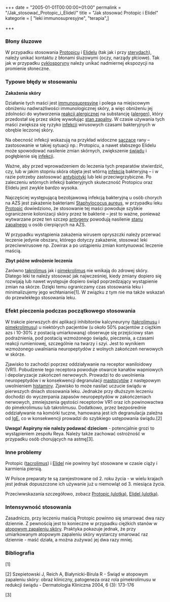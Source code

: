 +++
date = "2005-01-01T00:00:00+01:00"
permalink = "/Jak_stosować_Protopic_i_Elidel/"
title = "Jak stosować Protopic i Elidel"
kategorie = [ "leki immunosupresyjne", "terapia",]

+++

### Błony śluzowe

W przypadku stosowania [Protopicu](/atopedia/Protopic "wikilink") i [Elidelu](/atopedia/Elidel "wikilink") (tak jak i przy [sterydach](/atopedia/sterydy "wikilink")), należy unikać kontaktu z błonami śluzowymi (oczy, narządy płciowe). Tak jak w przypadku [cyklosporyny](/atopedia/cyklosporyna "wikilink") należy unikać nadmiernej ekspozycji na promienie słoneczne.

### Typowe błędy w stosowaniu

**Zakażenia skóry**

Działanie tych maści jest [immunosupresyjne](/atopedia/immunosupresja "wikilink") i polega na miejscowym obniżeniu nadwrażliwości immunologicznej skóry, a więc obniżeniu jej zdolności do wytworzenia [reakcji alergicznej](/atopedia/reakcja_alergiczna "wikilink") na substancję ([alergen](/atopedia/alergen "wikilink")), który przedostał się przez skórę wywołując [stan zapalny](/atopedia/stan_zapalny_skóry "wikilink"). W czasie używania tych maści zwiększa się ryzyko [infekcji](/atopedia/infekcja_skóry "wikilink") wirusowych czasami bakteryjnych w obrębie leczonej skóry.

Na obecność infekcji wskazują na przykład widoczne [sączące](/atopedia/wysięk "wikilink") rany – zastosowanie w takiej sytuacji np.: Protopicu, a nawet słabszego Elidelu może spowodować nasilenie zmian skórnych, zwiększenie [świądu](/atopedia/świąd "wikilink") i pogłębienie się [infekcji](/atopedia/infekcja_skóry "wikilink").

Ważne, aby przed wprowadzeniem do leczenia tych preparatów stwierdzić, czy, lub w jakim stopniu skóra objęta jest wtórną [infekcją](/atopedia/Infekcja_skóry "wikilink") bakteryjną – i w razie potrzeby zastosować [antybiotyki](/atopedia/antybiotyki "wikilink") lub leki przeciwgrzybiczne. Po zaleczeniu wtórnych infekcji bakteryjnych skuteczność Protopicu oraz Elidelu jest zwykle bardzo wysoka.

Najczęściej występującą bezobjawową infekcją bakteryjną u osób chorych na AZS jest zakażenie bakteriami [Staphylococus aureus](/atopedia/Staphylococus_aureus "wikilink"), w przypadku leku [Protopic](/atopedia/Protopic "wikilink") dowiedziono, że stosowanie tej maści powoduje szybkie ograniczenie kolonizacji skóry przez te bakterie – jest to ważne, ponieważ wytwarzane przez ten szczep [antygeny](/atopedia/antygen "wikilink") powodują nasilenie [stanu zapalnego](/atopedia/stan_zapalny_skóry "wikilink") u osób cierpiących na AZS.

W przypadku wystąpienia zakażenia wirusem opryszczki należy przerwać leczenie jedynie obszaru, którego dotyczy zakażenie, stosować leki przeciwwirusowe np. Zowirax a po ustąpieniu zmian kontynuować leczenie maścią.

**Zbyt późne wdrożenie leczenia**

Zarówno [takrolimus](/atopedia/takrolimus "wikilink") jak i [pimekrolimus](/atopedia/pimekrolimus "wikilink") nie wnikają do zdrowej skóry. Dlatego leki te należy stosować jak najwcześniej, kiedy zmiany dopiero się rozwijają lub nawet występuje dopiero świąd poprzedzający wystąpienie zmian na skórze. Dzięki temu ograniczamy czas stosowania leku i minimalizujemy jego wchłanianie[1]. W związku z tym nie ma także wskazań do przewlekłego stosowania leku.

### Efekt pieczenia podczas początkowego stosowania

W trakcie pierwszych dni aplikacji inhibitorów kalcyneuryny ([takrolimusu](/atopedia/takrolimus "wikilink") i [pimekrolimusu](/atopedia/pimekrolimus "wikilink")) u niektórych pacjentów (u około 50% pacjentów z ciężkim azs i 10-30% z postacią umiarkowaną) obserwuje się przejściowy stan podrażnienia, pod postacią wzmożonego świądu, pieczenia, a czasami reakcji rumieniowej, szczególnie na twarzy i szyi. Jest to wynikiem wzmożonego uwalniania neuropeptydów z wolnych zakończeń nerwowych w skórze.

Zjawisko to zachodzi poprzez oddziaływanie na receptor waniloidowy (VR1). Pobudzenie tego receptora powoduje otwarcie kanałów wapniowych i depolaryzacje zakończeń nerwowych. Prowadzi to do uwolnienia neuropeptydów i w konsekwencji degranulacji [mastocytów](/atopedia/komórki_tuczne "wikilink") z następowym uwolnieniem [histaminy](/atopedia/histamina "wikilink"). Zjawisko to może nasilać uczucie świądu w pierwszych dniach stosowania leku. Jednakże przy dłuższym leczeniu dochodzi do wyczerpania zapasów neuropeptydów w zakończeniach nerwowych, zmniejszenia gęstości receptorów VR1 oraz ich powinowactwa do pimekrolimusu lub takrolimusu. Dodatkowo, przez bezpośrednie oddziaływanie na komórki tuczne, hamowana jest ich degranulacja zależna od [IgE](/atopedia/IgE "wikilink"), co w konsekwencji prowadzi do szybkiego ustępowania świądu.[2]

**Uwaga! Aspiryny nie należy podawać dzieciom** - potencjalnie grozi to wystąpieniem zespołu Reya. Należy także zachować ostrożność w przypadku osób chorujących na astmę[3].

### Inne problemy

Protopic ([tacrolimus](/atopedia/tacrolimus "wikilink")) i [Elidel](/atopedia/Elidel "wikilink") nie powinny być stosowane w czasie ciąży i karmienia piersią.

W Polsce preparaty te są zarejestrowane od 2. roku życia - w wielu krajach jest jednak dopuszczone ich używanie już u niemowląt od 3. miesiąca życia.

Przeciwwskazania szczegółowo, zobacz [Protopic (ulotka)](/Protopic_(ulotka) "wikilink"), [Elidel (ulotka)](/Elidel_(ulotka) "wikilink").

### Intensywność stosowania

Zasadniczo, przy leczeniu maścią Protopic powinno się smarować dwa razy dziennie. Z pewnością jest to konieczne w przypadku ciężkich stanów w [atopowym zapaleniu skóry](/atopedia/AZS "wikilink"). Praktyka pokazuje jednak, że przy umiarkowanym atopowym zapaleniu skóry wystarczy smarować raz dziennie - maść działa, a można zużywać jej dwa razy mniej.

### Bibliografia

<references/>
 

[1]

[2] Szepietowski J, Reich A, Białynicki-Birula R - Świąd w atopowym zapaleniu skóry: obraz kliniczny, patogeneza oraz rola pimekrolimusu w redukcji świądu - Dermatologia Kliniczna 2004, 6 (3): 173-176

[3]
